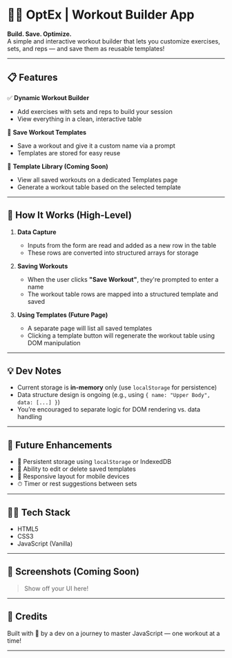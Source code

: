 # 🏋️‍♂️ OptEx | Workout Builder App

**Build. Save. Optimize.**  
A simple and interactive workout builder that lets you customize exercises, sets, and reps — and save them as reusable templates!

---

## 📋 Features

✅ **Dynamic Workout Builder**  
- Add exercises with sets and reps to build your session  
- View everything in a clean, interactive table

💾 **Save Workout Templates**  
- Save a workout and give it a custom name via a prompt  
- Templates are stored for easy reuse

📂 **Template Library (Coming Soon)**  
- View all saved workouts on a dedicated Templates page  
- Generate a workout table based on the selected template

---

## 🧠 How It Works (High-Level)

1. **Data Capture**  
   - Inputs from the form are read and added as a new row in the table  
   - These rows are converted into structured arrays for storage

2. **Saving Workouts**  
   - When the user clicks **"Save Workout"**, they're prompted to enter a name  
   - The workout table rows are mapped into a structured template and saved

3. **Using Templates (Future Page)**  
   - A separate page will list all saved templates  
   - Clicking a template button will regenerate the workout table using DOM manipulation

---

## 💡 Dev Notes

- Current storage is **in-memory** only (use `localStorage` for persistence)
- Data structure design is ongoing (e.g., using `{ name: "Upper Body", data: [...] }`)
- You’re encouraged to separate logic for DOM rendering vs. data handling

---

## 🚀 Future Enhancements

- 🧠 Persistent storage using `localStorage` or IndexedDB  
- 🧾 Ability to edit or delete saved templates  
- 📱 Responsive layout for mobile devices  
- ⏱ Timer or rest suggestions between sets

---

## 👨‍💻 Tech Stack

- HTML5  
- CSS3  
- JavaScript (Vanilla)  

---

## 📸 Screenshots (Coming Soon)

> Show off your UI here!

---

## 🙌 Credits

Built with 💪 by a dev on a journey to master JavaScript — one workout at a time!

---
